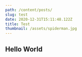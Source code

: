 ```yaml
---
path: /content/posts/
slug: test
date: 2020-12-31T15:11:48.122Z
title: Test
thumbnail: /assets/spiderman.jpg
---
```


## Hello World
